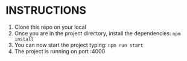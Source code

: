 # INSTRUCTIONS

1. Clone this repo on your local
2. Once you are in the project directory, install the dependencies: `npm install`
3. You can now start the project typing: `npm run start`
4. The project is running on port :4000